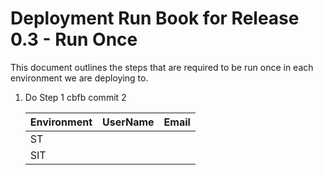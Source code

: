 # Deployment Run Book for Release 0.3 - Run Once

This document outlines the steps that are required to be run once in each environment we are deploying to.

1. Do Step 1
   cbfb commit 2

      | Environment  | UserName                        | Email                    | 
      |--------------|---------------------------------|--------------------------|
      | ST           |                                 |                          | 
      | SIT          |                                 |                          | 
